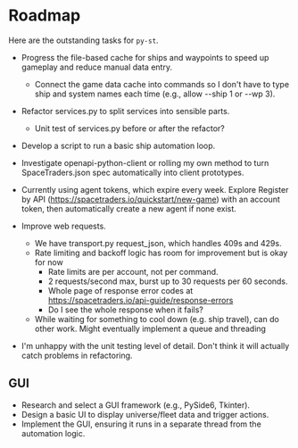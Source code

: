 # Roadmap

Here are the outstanding tasks for `py-st`.

- Progress the file-based cache for ships and waypoints to speed up gameplay and reduce manual data entry.
  - Connect the game data cache into commands so I don't have to type ship and system names each time (e.g., allow --ship 1 or --wp 3).
- Refactor services.py to split services into sensible parts.
  - Unit test of services.py before or after the refactor?

- Develop a script to run a basic ship automation loop.

- Investigate openapi-python-client or rolling my own method to turn SpaceTraders.json spec automatically into client prototypes.
- Currently using agent tokens, which expire every week. Explore Register by API (https://spacetraders.io/quickstart/new-game) with an account token, then automatically create a new agent if none exist.

- Improve web requests.
  - We have transport.py request_json, which handles 409s and 429s.
  - Rate limiting and backoff logic has room for improvement but is okay for now
    - Rate limits are per account, not per command.
    - 2 requests/second max, burst up to 30 requests per 60 seconds.
    - Whole page of response error codes at https://spacetraders.io/api-guide/response-errors
    - Do I see the whole response when it fails?
  - While waiting for something to cool down (e.g. ship travel), can do other work. Might eventually implement a queue and threading

- I'm unhappy with the unit testing level of detail. Don't think it will actually catch problems in refactoring.

## GUI
- Research and select a GUI framework (e.g., PySide6, Tkinter).
- Design a basic UI to display universe/fleet data and trigger actions.
- Implement the GUI, ensuring it runs in a separate thread from the automation logic.
